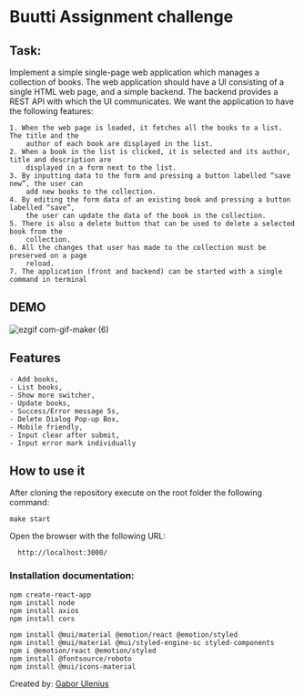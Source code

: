# Buutti Assignment challenge

## Task:

  Implement a simple single-page web application which manages a collection of books. The
  web application should have a UI consisting of a single HTML web page, and a simple
  backend. The backend provides a REST API with which the UI communicates. We want the
  application to have the following features:

    1. When the web page is loaded, it fetches all the books to a list. The title and the
        author of each book are displayed in the list.
    2. When a book in the list is clicked, it is selected and its author, title and description are
        displayed in a form next to the list.
    3. By inputting data to the form and pressing a button labelled “save new”, the user can
        add new books to the collection.
    4. By editing the form data of an existing book and pressing a button labelled “save”,
        the user can update the data of the book in the collection.
    5. There is also a delete button that can be used to delete a selected book from the
        collection.
    6. All the changes that user has made to the collection must be preserved on a page
        reload.
    7. The application (front and backend) can be started with a single command in terminal

## DEMO

![ezgif com-gif-maker (6)](https://user-images.githubusercontent.com/83179142/209777971-c6eb7f27-c344-47e5-bdcc-f50da1438c67.gif)

## Features

    - Add books,
    - List books,
    - Show more switcher,
    - Update books,
    - Success/Error message 5s,
    - Delete Dialog Pop-up Box,
    - Mobile friendly,
    - Input clear after submit,
    - Input error mark individually
    

## How to use it

  After cloning the repository execute on the root folder the following command:

    make start


Open the browser with the following URL:

      http://localhost:3000/


### Installation documentation:

    npm create-react-app
    npm install node
    npm install axios
    npm install cors

    npm install @mui/material @emotion/react @emotion/styled
    npm install @mui/material @mui/styled-engine-sc styled-components
    npm i @emotion/react @emotion/styled
    npm install @fontsource/roboto
    npm install @mui/icons-material


Created by: [Gabor Ulenius](https://github.com/mobahug)



